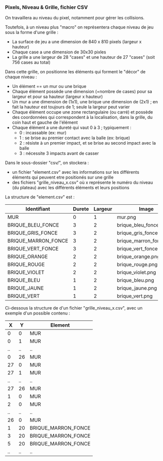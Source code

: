 ### Pixels, Niveau & Grille, fichier CSV
On travaillera au niveau du pixel, notamment pour gérer les collisions.

Toutefois, à un niveau plus "macro" on représentera chaque niveau de jeu sous la forme d'une grille :
- La surface de jeu a une dimension de 840 x 810 pixels (largeur x hauteur)
- Chaque case a une dimension de 30x30 pixles
- La grille a une largeur de 28 "cases" et une hauteur de 27 "cases" (soit 756 cases au total)

Dans cette grille, on positionne les éléments qui forment le "décor" de chaque niveau :
- Un élément == un mur ou une brique
- Chaque élément possède une dimension (=nombre de cases) pour sa largeur et pour sa hauteur (largeur x hauteur)
- Un mur a une dimension de (1x1), une brique une dimension de (2x1) ; en fait la hauteur est toujours de 1; seule la largeur peut varier
- Chaque élément occupe  une zone rectangulaire (ou carré) et possède des coordonnées qui correspondent à la localisation, dans la grille, du coin haut et gauche de l'élément
- Chaque élément a une dureté qui vaut 0 à 3 ; typiquement :
    - 0 : incassable (ex: mur)
    - 1 : se brise au premier contact avec la balle (ex: brique)
    - 2 : résiste à un premier impact, et se brise au second impact avec la balle
    - 3 : nécessite 3 impacts avant de casser

Dans le sous-dossier "csv/", on stockera :
- un fichier "element.csv" avec les informations sur les différents éléments qui peuvent etre positionés sur une grille
- des fichiers "grille_niveau_x.csv" où x représente le numéro du niveau (du plateau) avec les différents éléments et leurs positions

La structure de "element.csv" est :

| Identifiant         | Durete | Largeur | Image                   | Image_impact_1            | Image_impact_2            |
|---------------------|--------|---------|-------------------------|---------------------------|---------------------------|
| MUR                 | 0      | 1       | mur.png                 |                           |                           |
| BRIQUE_BLEU_FONCE   | 3      | 2       | brique_bleu_fonce.png   | brique_bleu_fonce_1.png   | brique_bleu_fonce_2.png   |
| BRIQUE_GRIS_FONCE   | 3      | 2       | brique_gris_fonce.png   | brique_gris_fonce_1.png   | brique_gris_fonce_2.png   |
| BRIQUE_MARRON_FONCE | 3      | 2       | brique_marron_fonce.png | brique_marron_fonce_1.png | brique_marron_fonce_2.png |
| BRIQUE_VERT_FONCE   | 3      | 2       | brique_vert_fonce.png   | brique_vert_fonce_1.png   | brique_vert_fonce_2.png   |
| BRIQUE_ORANGE       | 2      | 2       | brique_orange.png       | brique_orange_1.png       |                           |
| BRIQUE_ROUGE        | 2      | 2       | brique_rouge.png        | brique_rouge_1.png        |                           |
| BRIQUE_VIOLET       | 2      | 2       | brique_violet.png       | brique_violet_1.png       |                           |
| BRIQUE_BLEU         | 1      | 2       | brique_bleu.png         |                           |                           |
| BRIQUE_JAUNE        | 1      | 2       | brique_jaune.png        |                           |                           |
| BRIQUE_VERT         | 1      | 2       | brique_vert.png         |                           |                           |

Ci-dessous la structure de d'un fichier "grille_niveau_x.csv", avec un exemple d'un possible contenu :

|  X |  Y | Element             |
|----|----|---------------------|
|  0 |  0 | MUR                 |
|  0 |  1 | MUR                 |
| .. | .. | ..                  |
|  0 | 26 | MUR                 |
| 27 |  0 | MUR                 |
| 27 |  1 | MUR                 |
| .. | .. | ..                  |
| 27 | 26 | MUR                 |
|  1 |  0 | MUR                 |
|  2 |  0 | MUR                 |
| .. | .. | ..                  |
| 26 |  0 | MUR                 |
|  1 | 20 | BRIQUE_MARRON_FONCE |
|  3 | 20 | BRIQUE_MARRON_FONCE |
|  5 | 20 | BRIQUE_MARRON_FONCE |
| .. | .. | ..                  |
